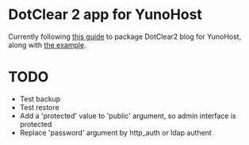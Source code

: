 # DotClear 2 app for YunoHost

Currently following [this guide](https://yunohost.org/#/packaging_apps_fr) to package DotClear2 blog for YunoHost, along with [the example](https://github.com/YunoHost/example_ynh).

# TODO

- Test backup
- Test restore
- Add a 'protected' value to 'public' argument, so admin interface is protected
- Replace 'password' argument by http_auth or ldap authent


